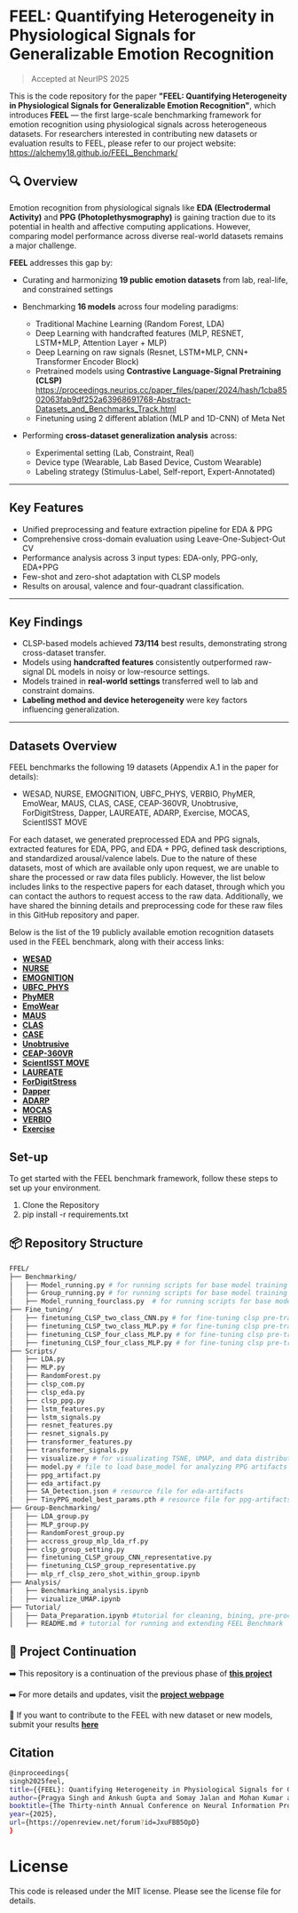 # FEEL: Quantifying Heterogeneity in Physiological Signals for Generalizable Emotion Recognition

> Accepted at NeurIPS 2025

This is the code repository for the paper **"FEEL: Quantifying Heterogeneity in Physiological Signals for Generalizable Emotion Recognition"**, which introduces **FEEL** — the first large-scale benchmarking framework for emotion recognition using physiological signals across heterogeneous datasets. For researchers interested in contributing new datasets or evaluation results to FEEL, please refer to our project website: https://alchemy18.github.io/FEEL_Benchmark/

## 🔍 Overview

Emotion recognition from physiological signals like **EDA (Electrodermal Activity)** and **PPG (Photoplethysmography)** is gaining traction due to its potential in health and affective computing applications. However, comparing model performance across diverse real-world datasets remains a major challenge.

**FEEL** addresses this gap by:

- Curating and harmonizing **19 public emotion datasets** from lab, real-life, and constrained settings
- Benchmarking **16 models** across four modeling paradigms:
  - Traditional Machine Learning (Random Forest, LDA)
  - Deep Learning with handcrafted features (MLP, RESNET, LSTM+MLP, Attention Layer + MLP)
  - Deep Learning on raw signals (Resnet, LSTM+MLP, CNN+ Transformer Encoder Block)
  - Pretrained models using **Contrastive Language-Signal Pretraining (CLSP)** https://proceedings.neurips.cc/paper_files/paper/2024/hash/1cba8502063fab9df252a63968691768-Abstract-Datasets_and_Benchmarks_Track.html
  - Finetuning using 2 different ablation (MLP and 1D-CNN) of Meta Net
    
- Performing **cross-dataset generalization analysis** across:
  - Experimental setting (Lab, Constraint, Real)
  - Device type (Wearable, Lab Based Device, Custom Wearable)
  - Labeling strategy (Stimulus-Label, Self-report, Expert-Annotated)

---

## Key Features

- Unified preprocessing and feature extraction pipeline for EDA & PPG
- Comprehensive cross-domain evaluation using Leave-One-Subject-Out CV
- Performance analysis across 3 input types: EDA-only, PPG-only, EDA+PPG
- Few-shot and zero-shot adaptation with CLSP models
- Results on arousal, valence and four-quadrant classification.

---

## Key Findings

- CLSP-based models achieved **73/114** best results, demonstrating strong cross-dataset transfer.
- Models using **handcrafted features** consistently outperformed raw-signal DL models in noisy or low-resource settings.
- Models trained in **real-world settings** transferred well to lab and constraint domains.
- **Labeling method and device heterogeneity** were key factors influencing generalization.

---

## Datasets Overview

FEEL benchmarks the following 19 datasets (Appendix A.1 in the paper for details): 

- WESAD, NURSE, EMOGNITION, UBFC_PHYS, VERBIO, PhyMER, EmoWear, MAUS, CLAS, CASE, CEAP-360VR, Unobtrusive, ForDigitStress, Dapper, LAUREATE, ADARP, Exercise, MOCAS, ScientISST MOVE

For each dataset, we generated preprocessed EDA and PPG signals, extracted features for EDA, PPG, and EDA + PPG, defined task descriptions, and standardized arousal/valence labels. Due to the nature of these datasets, most of which are available only upon request, we are unable to share the processed or raw data files publicly. However, the list below includes links to the respective papers for each dataset, through which you can contact the authors to request access to the raw data. Additionally, we have shared the binning details and preprocessing code for these raw files in this GitHub repository and paper.

Below is the list of the 19 publicly available emotion recognition datasets used in the FEEL benchmark, along with their access links:

- [**WESAD**](https://ubi29.informatik.uni-siegen.de/usi/data_wesad.html) 
- [**NURSE**](https://datadryad.org/dataset/doi:10.5061/dryad.5hqbzkh6f#citations) 
- [**EMOGNITION**](https://dataverse.harvard.edu/citation?persistentId=doi:10.7910/DVN/R9WAF4) 
- [**UBFC_PHYS**](https://sites.google.com/view/ybenezeth/ubfc-phys)
- [**PhyMER**](https://sites.google.com/view/phymer-dataset) 
- [**EmoWear**](https://zenodo.org/records/10407279)
- [**MAUS**](https://ieee-dataport.org/open-access/maus-dataset-mental-workload-assessment-n-back-task-using-wearable-sensor) 
- [**CLAS**](https://ieee-dataport.org/open-access/database-cognitive-load-affect-and-stress-recognition) 
- [**CASE**](https://gitlab.com/karan-shr/case_dataset) 
- [**Unobtrusive**](https://zenodo.org/records/10371068)
- [**CEAP-360VR**](https://github.com/cwi-dis/CEAP-360VR-Dataset) 
- [**ScientISST MOVE**](https://www.scientisst.com/projects/run-like-a-scientisst)
- [**LAUREATE**](https://pc.inf.usi.ch/studentproject/affect-and-learning-in-the-laureate-dataset/) 
- [**ForDigitStress**](https://hcai.eu/fordigitstress/) 
- [**Dapper**](https://synapse.org/Synapse:syn22418021) 
- [**ADARP**](https://zenodo.org/records/6640290)
- [**MOCAS**](https://zenodo.org/records/7023242)  
- [**VERBIO**](https://hubbs.engr.tamu.edu/resources/verbio-dataset/) 
- [**Exercise**](https://physionet.org/content/wearable-device-dataset/1.0.0/) 

## Set-up

To get started with the FEEL benchmark framework, follow these steps to set up your environment.

1. Clone the Repository
2. pip install -r requirements.txt

## 📦 Repository Structure

```bash
FFEL/
├── Benchmarking/
│   ├── Model_running.py # for running scripts for base model training
│   ├── Group_running.py # for running scripts for base model training
│   ├── Model_running_fourclass.py  # for running scripts for base model training for four-class binning
├── Fine_tuning/
│   ├── finetuning_CLSP_two_class_CNN.py # for fine-tuning clsp pre-trained model on 2-class with CNN Meta-net
│   ├── finetuning_CLSP_two_class_MLP.py # for fine-tuning clsp pre-trained model on 2-class with MLP Meta-net
│   ├── finetuning_CLSP_four_class_MLP.py # for fine-tuning clsp pre-trained model on 4-class with MLP Meta-net
│   ├── finetuning_CLSP_four_class_MLP.py # for fine-tuning clsp pre-trained model on 4-class with CNN Meta-net
├── Scripts/
│   ├── LDA.py
│   ├── MLP.py
│   ├── RandomForest.py
│   ├── clsp_com.py
│   ├── clsp_eda.py
│   ├── clsp_ppg.py
│   ├── lstm_features.py
│   ├── lstm_signals.py
│   ├── resnet_features.py
│   ├── resnet_signals.py
│   ├── transformer_features.py
│   ├── transformer_signals.py
│   ├── visualize.py # for visualizating TSNE, UMAP, and data distribution
│   ├── model.py # file to load base_model for analyzing PPG artifacts
│   ├── ppg_artifact.py
│   ├── eda_artifact.py
│   ├── SA_Detection.json # resource file for eda-artifacts
│   ├── TinyPPG_model_best_params.pth # resource file for ppg-artifacts
├── Group-Benchmarking/
│   ├── LDA_group.py
│   ├── MLP_group.py
│   ├── RandomForest_group.py
│   ├── accross_group_mlp_lda_rf.py
│   ├── clsp_group_setting.py
│   ├── finetuning_CLSP_group_CNN_representative.py
│   ├── finetuning_CLSP_group_representative.py
│   ├── mlp_rf_clsp_zero_shot_within_group.ipynb
├── Analysis/
│   ├── Benchmarking_analysis.ipynb
│   ├── vizualize_UMAP.ipynb
├── Tutorial/
│   ├── Data_Preparation.ipynb #tutorial for cleaning, bining, pre-processing datasets
│   ├── README.md # tutorial for running and extending FEEL Benchmark
```

## 🔗 Project Continuation

➡️ This repository is a continuation of the previous phase of **[this project](https://github.com/alchemy18/EEVR/)**

➡️ For more details and updates, visit the **[project webpage](https://alchemy18.github.io/FEEL_Benchmark/)**

🤝 If you want to contribute to the FEEL with new dataset or new models, submit your results **[here](https://docs.google.com/forms/d/e/1FAIpQLSchhaTlXFliCb1fS2zCK7-66zWAExXn6RavqeLaH2nE8vKs8A/viewform)**

## Citation

```bash
@inproceedings{
singh2025feel,
title={{FEEL}: Quantifying Heterogeneity in Physiological Signals for Generalizable Emotion Recognition},
author={Pragya Singh and Ankush Gupta and Somay Jalan and Mohan Kumar and Pushpendra Singh},
booktitle={The Thirty-ninth Annual Conference on Neural Information Processing Systems Datasets and Benchmarks Track},
year={2025},
url={https://openreview.net/forum?id=JxuFBB5OpD}
}
```

# License

This code is released under the MIT license. Please see the license file for details.
